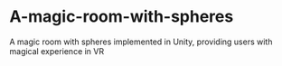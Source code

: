 # A-magic-room-with-spheres
A magic room with spheres implemented in Unity, providing users with magical experience in VR
